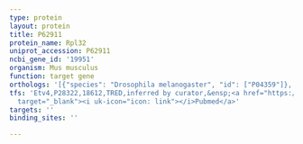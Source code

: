```yaml
---
type: protein
layout: protein
title: P62911
protein_name: Rpl32
uniprot_accession: P62911
ncbi_gene_id: '19951'
organism: Mus musculus
function: target gene
orthologs: '[{"species": "Drosophila melanogaster", "id": ["P04359"]}, {"species": "Caenorhabditis elegans", "id": ["Q22716"]}, {"species": "Homo sapiens", "id": ["F8W727"]}, {"species": "Rattus norvegicus", "id": ["D4A412", "P62912"]}, {"species": "Saccharomyces cerevisiae", "id": ["<a href=\"/protein/p38061\">P38061</a>"]}]'
tfs: 'Etv4,P28322,18612,TRED,inferred by curator,&ensp;<a href="https://www.ncbi.nlm.nih.gov/pubmed/?term=17202159%5Buid%5D"
  target="_blank"><i uk-icon="icon: link"></i>Pubmed</a>'
targets: ''
binding_sites: ''

---
```

